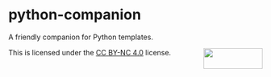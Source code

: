 # python-companion
A friendly companion for Python templates. 

This is licensed under the [CC BY-NC 4.0](https://creativecommons.org/licenses/by-nc/4.0/) license.
<img decoding="async" loading="lazy" src="https://mirrors.creativecommons.org/presskit/buttons/88x31/png/by-nc.png" width="117" height="41" align="right">
